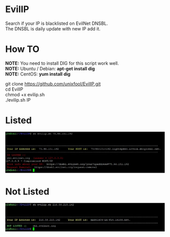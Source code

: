 # EvilIP
<p>Search if your IP is blacklisted on EvilNet DNSBL. <br/>The DNSBL is daily update with new IP add it.</p>

# How TO
<p><strong>NOTE:</strong> You need to install DIG for this script work well.<br/>
<strong>NOTE:</strong> Ubuntu / Debian: <strong>apt-get install dig</strong> <br/>
<strong>NOTE:</strong> CentOS: <strong>yum install dig</strong>
</p>

<p>
 
git clone https://github.com/unixfool/EvilIP.git<br/>
cd EvilIP<br/>
chmod +x evilip.sh<br/>
./evilip.sh IP
</p>

# Listed
<img src="https://raw.githubusercontent.com/unixfool/EvilIP/main/Listed2.jpg" />

# Not Listed
<img src="https://raw.githubusercontent.com/unixfool/EvilIP/main/NotListed2.jpg" />
